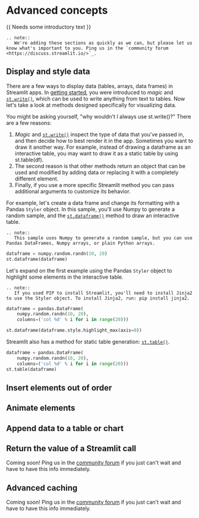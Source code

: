 # Advanced concepts

{{ Needs some introductory text }}

```eval_rst
.. note::
   We're adding these sections as quickly as we can, but please let us know what's important to you. Ping us in the `community forum <https://discuss.streamlit.io/>`_.
```
## Display and style data

There are a few ways to display data (tables, arrays, data frames) in Streamlit apps. In [getting started](getting_started.md), you were introduced to *magic* and [`st.write()`](api.md#streamlit.write), which can be used to write anything from text to tables. Now let's take a look at methods designed specifically for visualizing data.

You might be asking yourself, "why wouldn't I always use st.write()?" There are
a few reasons:

1. *Magic* and [`st.write()`](api.md#streamlit.write) inspect the type of data that you've passed in, and then decide how to best render it in the app. Sometimes you want to draw it another way. For example, instead of drawing a dataframe as an interactive table, you may want to draw it as a static table by using st.table(df).    
2. The second reason is that other methods return an object that can be used and modified by adding data or replacing it with a completely different element.  
3. Finally, if you use a more specific Streamlit method you can pass additional arguments to customize its behavior.  

For example, let's create a data frame and change its formatting with a Pandas `Styler` object. In this sample, you'll use Numpy to generate a random sample, and the [`st.dataframe()`](api.md#streamlit.dataframe) method to draw an interactive table.

```eval_rst
.. note::
   This sample uses Numpy to generate a random sample, but you can use Pandas DataFrames, Numpy arrays, or plain Python arrays.
```

```Python
dataframe = numpy.random.randn(10, 20)
st.dataframe(dataframe)
```

Let's expand on the first example using the Pandas `Styler` object to highlight some elements in the interactive table.

```eval_rst
.. note::
   If you used PIP to install Streamlit, you'll need to install Jinja2 to use the Styler object. To install Jinja2, run: pip install jinja2.
```

```Python
dataframe = pandas.DataFrame(
    numpy.random.randn(10, 20),
    columns=('col %d' % i for i in range(20)))

st.dataframe(dataframe.style.highlight_max(axis=0))
```

Streamlit also has a method for static table generation: [`st.table()`](api.md#streamlit.table).

```Python
dataframe = pandas.DataFrame(
    numpy.random.randn(10, 20),
    columns=('col %d' % i for i in range(20)))
st.table(dataframe)
```

## Insert elements out of order

## Animate elements

## Append data to a table or chart

## Return the value of a Streamlit call

Coming soon! Ping us in the [community forum](https://discuss.streamlit.io/) if you just can't wait and have to have this info immediately.

## Advanced caching

Coming soon! Ping us in the [community forum](https://discuss.streamlit.io/) if you just can't wait and have to have this info immediately.
